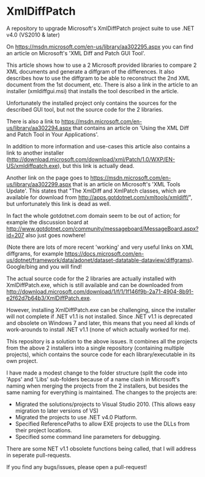 # XmlDiffPatch
 A repository to upgrade Microsoft's XmlDiffPatch project suite to use .NET v4.0 (VS2010 &amp; later)

On https://msdn.microsoft.com/en-us/library/aa302295.aspx you can find an article on Microsoft's 'XML Diff and Patch GUI Tool'. 

This article shows how to use a 2 Microsoft provided libraries to compare 2 XML documents and generate a diffgram of the differences. It also describes how to use the diffgram to be able to reconstruct the 2nd XML document from the 1st document, etc. There is also a link in the article to an installer (xmldiffgui.msi) that installs the tool described in the article.

Unfortunately the installed project only contains the sources for the described GUI tool, but not the source code for the 2 libraries.

There is also a link to https://msdn.microsoft.com/en-us/library/aa302294.aspx that contains an article on 'Using the XML Diff and Patch Tool in Your Applications'.

In addition to more information and use-cases this article also contains a link to another installer (http://download.microsoft.com/download/xml/Patch/1.0/WXP/EN-US/xmldiffpatch.exe), but this link is actually dead.

Another link on the page goes to https://msdn.microsoft.com/en-us/library/aa302299.aspx that is an article on Microsoft's 'XML Tools Update'. This states that "The XmlDiff and XmlPatch classes, which are available for download from http://apps.gotdotnet.com/xmltools/xmldiff/", but unfortunately this link is dead as well.

In fact the whole gotdotnet.com domain seem to be out of action; for example the discussion board at http://www.gotdotnet.com/community/messageboard/MessageBoard.aspx?id=207 also just goes nowhere!

(Note there are lots of more recent 'working' and very useful links on XML diffgrams, for example https://docs.microsoft.com/en-us/dotnet/framework/data/adonet/dataset-datatable-dataview/diffgrams). Google/bing and you will find!

The actual source code for the 2 libraries are actually installed with XmlDiffPatch.exe, which is still available and can be downloaded from http://download.microsoft.com/download/1/f/1/1f146f9b-2a71-4904-8b91-e2f62d7b64b3/XmlDiffPatch.exe.

However, installing XmlDiffPatch.exe can be challenging, since the installer will not complete if .NET v1.1 is not installed. Since .NET v1.1 is deprecated and obsolete on Windows 7 and later, this means that you need all kinds of work-arounds to install .NET v1.1 (none of which actually worked for me).  

This repository is a solution to the above issues. It combines all the projects from the above 2 installers into a single repository (containing multiple projects), which contains the source code for each library/executable in its own project.

I have made a modest change to the folder structure (split the code into 'Apps' and 'Libs' sub-folders because of a name clash in Microsoft's naming when merging the projects from the 2 installers, but besides the same naming for everything is maintained. The changes to the projects are:
- Migrated the solutions/projects to Visual Studio 2010. (This allows easy migration to later versions of VS)
- Migrated the projects to use .NET v4.0 Platform.
- Specified ReferencePaths to allow EXE projects to use the DLLs from their project locations.
- Specified some command line parameters for debugging.

There are some NET v1.1 obsolete functions being called, that I will address in seperate pull-requests.

If you find any bugs/issues, please open a pull-request!
